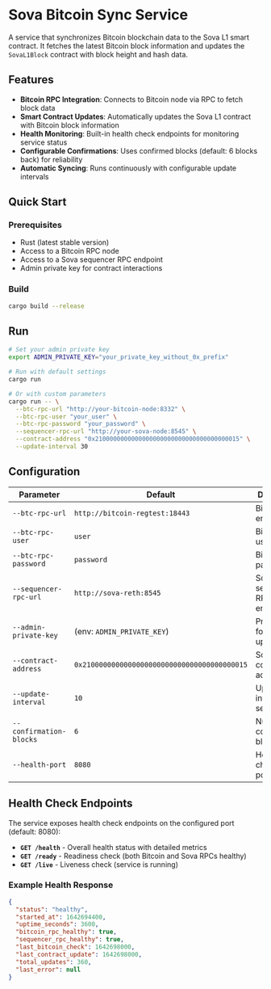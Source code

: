 # Sova Bitcoin Sync Service

A service that synchronizes Bitcoin blockchain data to the Sova L1 smart contract. It fetches the latest Bitcoin block information and updates the `SovaL1Block` contract with block height and hash data.

## Features

- **Bitcoin RPC Integration**: Connects to Bitcoin node via RPC to fetch block data
- **Smart Contract Updates**: Automatically updates the Sova L1 contract with Bitcoin block information
- **Health Monitoring**: Built-in health check endpoints for monitoring service status
- **Configurable Confirmations**: Uses confirmed blocks (default: 6 blocks back) for reliability
- **Automatic Syncing**: Runs continuously with configurable update intervals

## Quick Start

### Prerequisites

- Rust (latest stable version)
- Access to a Bitcoin RPC node
- Access to a Sova sequencer RPC endpoint
- Admin private key for contract interactions

### Build

```bash
cargo build --release
```

## Run

```bash
# Set your admin private key
export ADMIN_PRIVATE_KEY="your_private_key_without_0x_prefix"

# Run with default settings
cargo run

# Or with custom parameters
cargo run -- \
  --btc-rpc-url "http://your-bitcoin-node:8332" \
  --btc-rpc-user "your_user" \
  --btc-rpc-password "your_password" \
  --sequencer-rpc-url "http://your-sova-node:8545" \
  --contract-address "0x2100000000000000000000000000000000000015" \
  --update-interval 30
```

  ## Configuration

| Parameter | Default | Description |
|-----------|---------|-------------|
| `--btc-rpc-url` | `http://bitcoin-regtest:18443` | Bitcoin RPC endpoint |
| `--btc-rpc-user` | `user` | Bitcoin RPC username |
| `--btc-rpc-password` | `password` | Bitcoin RPC password |
| `--sequencer-rpc-url` | `http://sova-reth:8545` | Sova sequencer RPC endpoint |
| `--admin-private-key` | (env: `ADMIN_PRIVATE_KEY`) | Private key for contract updates |
| `--contract-address` | `0x2100000000000000000000000000000000000015` | SovaL1Block contract address |
| `--update-interval` | `10` | Update interval in seconds |
| `--confirmation-blocks` | `6` | Number of confirmation blocks |
| `--health-port` | `8080` | Health check server port |

## Health Check Endpoints

The service exposes health check endpoints on the configured port (default: 8080):

- **`GET /health`** - Overall health status with detailed metrics
- **`GET /ready`** - Readiness check (both Bitcoin and Sova RPCs healthy)
- **`GET /live`** - Liveness check (service is running)

### Example Health Response

```json
{
  "status": "healthy",
  "started_at": 1642694400,
  "uptime_seconds": 3600,
  "bitcoin_rpc_healthy": true,
  "sequencer_rpc_healthy": true,
  "last_bitcoin_check": 1642698000,
  "last_contract_update": 1642698000,
  "total_updates": 360,
  "last_error": null
}
```